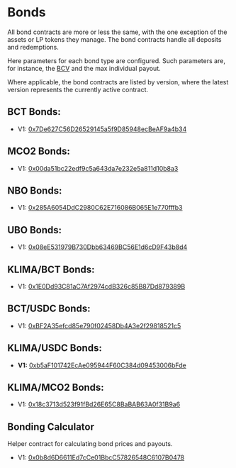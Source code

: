 # Bonds

All bond contracts are more or less the same, with the one exception of the assets or LP tokens they manage. The bond contracts handle all deposits and redemptions.&#x20;

Here parameters for each bond type are configured. Such parameters are, for instance, the [BCV](../glossary.md#bcv)  and the max individual payout.

Where applicable, the bond contracts are listed by version, where the latest version represents the currently active contract.

## BCT Bonds:

* V1: [0x7De627C56D26529145a5f9D85948ecBeAF9a4b34](https://polygonscan.com/address/0x7De627C56D26529145a5f9D85948ecBeAF9a4b34)

## MCO2 Bonds:

* V1: [0x00da51bc22edf9c5a643da7e232e5a811d10b8a3](https://polygonscan.com/address/0x00da51bc22edf9c5a643da7e232e5a811d10b8a3)

## NBO Bonds:

* V1: [0x285A6054DdC2980C62E716086B065E1e770fffb3](https://polygonscan.com/address/0x285A6054DdC2980C62E716086B065E1e770fffb3)

## UBO Bonds:

* V1: [0x08eE531979B730Dbb63469BC56E1d6cD9F43b8d4](https://polygonscan.com/address/0x08eE531979B730Dbb63469BC56E1d6cD9F43b8d4)

## KLIMA/BCT Bonds:

* V1: [0x1E0Dd93C81aC7Af2974cdB326c85B87Dd879389B ](https://polygonscan.com/address/0x1E0Dd93C81aC7Af2974cdB326c85B87Dd879389B)

## BCT/USDC Bonds:

* V1: [0xBF2A35efcd85e790f02458Db4A3e2f29818521c5](https://polygonscan.com/address/0xbf2a35efcd85e790f02458db4a3e2f29818521c5)

## **KLIMA/USDC Bonds:**

* **V1:** [0xb5aF101742EcAe095944F60C384d09453006bFde](https://polygonscan.com/address/0xb5aF101742EcAe095944F60C384d09453006bFde)

## KLIMA/MCO2 Bonds:

* V1: [0x18c3713d523f91fBd26E65C8BaBAB63A0f31B9a6](https://polygonscan.com/address/0x18c3713d523f91fBd26E65C8BaBAB63A0f31B9a6)

## Bonding Calculator

Helper contract for calculating bond prices and payouts.

* V1: [0x0b8d6D6611Ed7cCe01BbcC57826548C6107B0478](https://polygonscan.com/address/0x0b8d6D6611Ed7cCe01BbcC57826548C6107B0478#code)
